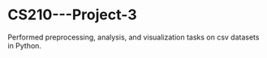 # CS210---Project-3
Performed preprocessing, analysis, and visualization tasks on csv datasets in Python.

